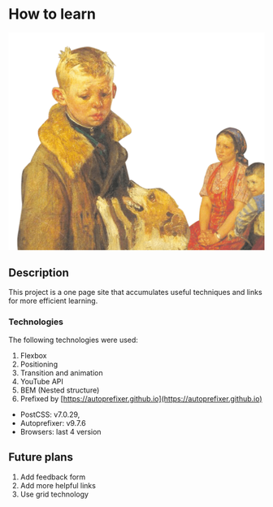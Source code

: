 # How to learn
![alt text](https://github.com/mahakomar11/how-to-learn/blob/master/images/header-image.png?raw=true)
## Description

This project is a one page site that accumulates useful techniques and links for more efficient learning.

### Technologies

The following technologies were used:
1. Flexbox
2. Positioning
3. Transition and animation
4. YouTube API
5. BEM (Nested structure)
6. Prefixed by [https://autoprefixer.github.io](https://autoprefixer.github.io)
  * PostCSS: v7.0.29,
  * Autoprefixer: v9.7.6
  * Browsers: last 4 version

## Future plans

1. Add feedback form
2. Add more helpful links
3. Use grid technology